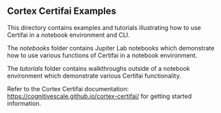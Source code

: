 ## Cortex Certifai Examples 
This directory contains examples and tutorials illustrating how to use Certifai in a notebook environment and CLI.

The *notebooks* folder contains Jupiter Lab notebooks which demonstrate how to use various functions of Certifai in a notebook environment. 

The *tutorials* folder contains walkthroughs outside of a notebook environment which demonstrate various Certifai functionality.

Refer to the Cortex Certifai documentation: https://cognitivescale.github.io/cortex-certifai/ for getting started
information.